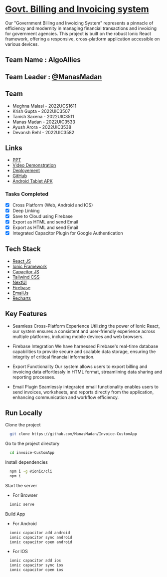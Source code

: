 # [Govt. Billing and Invoicing system](https://invoice-custom-app.vercel.app/)

Our "Government Billing and Invoicing System" represents a pinnacle of efficiency and modernity in managing financial transactions and invoicing for government agencies. This project is built on the robust Ionic React framework, offering a responsive, cross-platform application accessible on various devices.

## Team Name : AlgoAllies

## Team Leader : [@ManasMadan](https://github.com/ManasMadan)

## Team

- Meghna Malasi - 2022UCS1611
- Krish Gupta - 2022UIC3507
- Tanish Saxena - 2022UIC3511
- Manas Madan - 2022UIC3533
- Ayush Arora - 2022UIC3538
- Devansh Behl - 2022UIC3582

## Links

- [PPT](https://drive.google.com/file/d/1J5WRYSZTXzRoredXgbaNbi4J-ELXc43P/view?usp=sharing)
- [Video Demonstration](https://drive.google.com/file/d/1OdvrKDbKB2bjsyAB70cv08ncqwR_kNea/view)
- [Deployement](https://invoice-custom-app.vercel.app/)
- [GitHub](https://github.com/ManasMadan/Invoice-CustomApp/)
- [Android Tablet APK](https://github.com/ManasMadan/Invoice-CustomApp/blob/master/tablet.apk)

### Tasks Completed

- [x] Cross Platform (Web, Android and IOS)
- [x] Deep Linking
- [x] Save to Cloud using Firebase
- [x] Export as HTML and send Email
- [x] Export as HTML and send Email
- [x] Integrated Capacitor Plugin for Google Authentication

## Tech Stack

- [React JS](https://react.dev/)
- [Ionic Framework](https://ionicframework.com/)
- [Capacitor JS](https://capacitorjs.com/)
- [Tailwind CSS](https://tailwindcss.com/)
- [NextUI](https://nextui.org/)
- [Firebase](https://firebase.google.com/)
- [EmailJs](https://www.emailjs.com/)
- [Recharts](https://recharts.org/)

## Key Features

- Seamless Cross-Platform Experience
  Utilizing the power of Ionic React, our system ensures a consistent and user-friendly experience across multiple platforms, including mobile devices and web browsers.

- Firebase Integration
  We have harnessed Firebase's real-time database capabilities to provide secure and scalable data storage, ensuring the integrity of critical financial information.

- Export Functionality
  Our system allows users to export billing and invoicing data effortlessly in HTML format, streamlining data sharing and reporting processes.

- Email Plugin
  Seamlessly integrated email functionality enables users to send invoices, worksheets, and reports directly from the application, enhancing communication and workflow efficiency.

## Run Locally

Clone the project

```bash
  git clone https://github.com/ManasMadan/Invoice-CustomApp
```

Go to the project directory

```bash
  cd invoice-CustomApp
```

Install dependencies

```bash
  npm i -g @ionic/cli
  npm i
```

Start the server

- For Browser

```bash
  ionic serve
```

Build App

- For Android

```bash
  ionic capacitor add android
  ionic capacitor sync android
  ionic capacitor open android
```

- For IOS

```bash
  ionic capacitor add ios
  ionic capacitor sync ios
  ionic capacitor open ios
```
